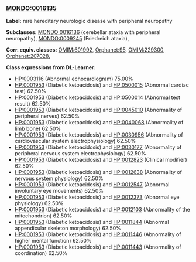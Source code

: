 
### [MONDO:0016135](http://purl.obolibrary.org/obo/MONDO_0016135)
**Label:** rare hereditary neurologic disease with peripheral neuropathy

**Subclasses:** [MONDO:0016136](http://purl.obolibrary.org/obo/MONDO_0016136) (cerebellar ataxia with peripheral neuropathy), [MONDO:0009245](http://purl.obolibrary.org/obo/MONDO_0009245) (Friedreich ataxia), 

**Corr. equiv. classes:** [OMIM:601992](http://purl.obolibrary.org/obo/OMIM_601992), [Orphanet:95](http://www.orpha.net/ORDO/Orphanet_95), [OMIM:229300](http://purl.obolibrary.org/obo/OMIM_229300), [Orphanet:207028](http://www.orpha.net/ORDO/Orphanet_207028), 

**Class expressions from DL-Learner:**

- [HP:0003116](http://purl.obolibrary.org/obo/HP_0003116) (Abnormal echocardiogram) 75.00%
- [HP:0001953](http://purl.obolibrary.org/obo/HP_0001953) (Diabetic ketoacidosis) and [HP:0500015](http://purl.obolibrary.org/obo/HP_0500015) (Abnormal cardiac test) 62.50%
- [HP:0001953](http://purl.obolibrary.org/obo/HP_0001953) (Diabetic ketoacidosis) and [HP:0500014](http://purl.obolibrary.org/obo/HP_0500014) (Abnormal test result) 62.50%
- [HP:0001953](http://purl.obolibrary.org/obo/HP_0001953) (Diabetic ketoacidosis) and [HP:0045010](http://purl.obolibrary.org/obo/HP_0045010) (Abnormality of peripheral nerves) 62.50%
- [HP:0001953](http://purl.obolibrary.org/obo/HP_0001953) (Diabetic ketoacidosis) and [HP:0040068](http://purl.obolibrary.org/obo/HP_0040068) (Abnormality of limb bone) 62.50%
- [HP:0001953](http://purl.obolibrary.org/obo/HP_0001953) (Diabetic ketoacidosis) and [HP:0030956](http://purl.obolibrary.org/obo/HP_0030956) (Abnormality of cardiovascular system electrophysiology) 62.50%
- [HP:0001953](http://purl.obolibrary.org/obo/HP_0001953) (Diabetic ketoacidosis) and [HP:0030177](http://purl.obolibrary.org/obo/HP_0030177) (Abnormality of peripheral nervous system electrophysiology) 62.50%
- [HP:0001953](http://purl.obolibrary.org/obo/HP_0001953) (Diabetic ketoacidosis) and [HP:0012823](http://purl.obolibrary.org/obo/HP_0012823) (Clinical modifier) 62.50%
- [HP:0001953](http://purl.obolibrary.org/obo/HP_0001953) (Diabetic ketoacidosis) and [HP:0012638](http://purl.obolibrary.org/obo/HP_0012638) (Abnormality of nervous system physiology) 62.50%
- [HP:0001953](http://purl.obolibrary.org/obo/HP_0001953) (Diabetic ketoacidosis) and [HP:0012547](http://purl.obolibrary.org/obo/HP_0012547) (Abnormal involuntary eye movements) 62.50%
- [HP:0001953](http://purl.obolibrary.org/obo/HP_0001953) (Diabetic ketoacidosis) and [HP:0012373](http://purl.obolibrary.org/obo/HP_0012373) (Abnormal eye physiology) 62.50%
- [HP:0001953](http://purl.obolibrary.org/obo/HP_0001953) (Diabetic ketoacidosis) and [HP:0012103](http://purl.obolibrary.org/obo/HP_0012103) (Abnormality of the mitochondrion) 62.50%
- [HP:0001953](http://purl.obolibrary.org/obo/HP_0001953) (Diabetic ketoacidosis) and [HP:0011844](http://purl.obolibrary.org/obo/HP_0011844) (Abnormal appendicular skeleton morphology) 62.50%
- [HP:0001953](http://purl.obolibrary.org/obo/HP_0001953) (Diabetic ketoacidosis) and [HP:0011446](http://purl.obolibrary.org/obo/HP_0011446) (Abnormality of higher mental function) 62.50%
- [HP:0001953](http://purl.obolibrary.org/obo/HP_0001953) (Diabetic ketoacidosis) and [HP:0011443](http://purl.obolibrary.org/obo/HP_0011443) (Abnormality of coordination) 62.50%



